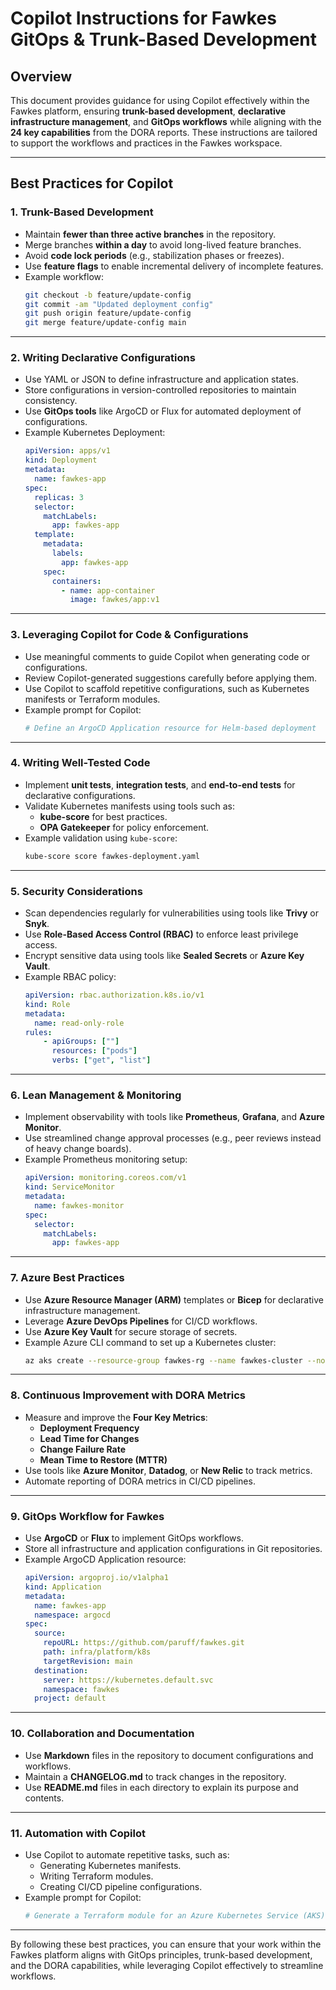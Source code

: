 # Copilot Instructions for Fawkes GitOps & Trunk-Based Development

## Overview

This document provides guidance for using Copilot effectively within the Fawkes platform, ensuring **trunk-based development**, **declarative infrastructure management**, and **GitOps workflows** while aligning with the **24 key capabilities** from the DORA reports. These instructions are tailored to support the workflows and practices in the Fawkes workspace.

---

## Best Practices for Copilot

### 1. Trunk-Based Development

- Maintain **fewer than three active branches** in the repository.
- Merge branches **within a day** to avoid long-lived feature branches.
- Avoid **code lock periods** (e.g., stabilization phases or freezes).
- Use **feature flags** to enable incremental delivery of incomplete features.
- Example workflow:
  ```sh
  git checkout -b feature/update-config
  git commit -am "Updated deployment config"
  git push origin feature/update-config
  git merge feature/update-config main
  ```

---

### 2. Writing Declarative Configurations

- Use YAML or JSON to define infrastructure and application states.
- Store configurations in version-controlled repositories to maintain consistency.
- Use **GitOps tools** like ArgoCD or Flux for automated deployment of configurations.
- Example Kubernetes Deployment:
  ```yaml
  apiVersion: apps/v1
  kind: Deployment
  metadata:
    name: fawkes-app
  spec:
    replicas: 3
    selector:
      matchLabels:
        app: fawkes-app
    template:
      metadata:
        labels:
          app: fawkes-app
      spec:
        containers:
          - name: app-container
            image: fawkes/app:v1
  ```

---

### 3. Leveraging Copilot for Code & Configurations

- Use meaningful comments to guide Copilot when generating code or configurations.
- Review Copilot-generated suggestions carefully before applying them.
- Use Copilot to scaffold repetitive configurations, such as Kubernetes manifests or Terraform modules.
- Example prompt for Copilot:
  ```yaml
  # Define an ArgoCD Application resource for Helm-based deployment
  ```

---

### 4. Writing Well-Tested Code

- Implement **unit tests**, **integration tests**, and **end-to-end tests** for declarative configurations.
- Validate Kubernetes manifests using tools such as:
  - **kube-score** for best practices.
  - **OPA Gatekeeper** for policy enforcement.
- Example validation using `kube-score`:
  ```sh
  kube-score score fawkes-deployment.yaml
  ```

---

### 5. Security Considerations

- Scan dependencies regularly for vulnerabilities using tools like **Trivy** or **Snyk**.
- Use **Role-Based Access Control (RBAC)** to enforce least privilege access.
- Encrypt sensitive data using tools like **Sealed Secrets** or **Azure Key Vault**.
- Example RBAC policy:
  ```yaml
  apiVersion: rbac.authorization.k8s.io/v1
  kind: Role
  metadata:
    name: read-only-role
  rules:
      - apiGroups: [""]
        resources: ["pods"]
        verbs: ["get", "list"]
  ```

---

### 6. Lean Management & Monitoring

- Implement observability with tools like **Prometheus**, **Grafana**, and **Azure Monitor**.
- Use streamlined change approval processes (e.g., peer reviews instead of heavy change boards).
- Example Prometheus monitoring setup:
  ```yaml
  apiVersion: monitoring.coreos.com/v1
  kind: ServiceMonitor
  metadata:
    name: fawkes-monitor
  spec:
    selector:
      matchLabels:
        app: fawkes-app
  ```

---

### 7. Azure Best Practices

- Use **Azure Resource Manager (ARM)** templates or **Bicep** for declarative infrastructure management.
- Leverage **Azure DevOps Pipelines** for CI/CD workflows.
- Use **Azure Key Vault** for secure storage of secrets.
- Example Azure CLI command to set up a Kubernetes cluster:
  ```sh
  az aks create --resource-group fawkes-rg --name fawkes-cluster --node-count 3 --enable-addons monitoring --generate-ssh-keys
  ```

---

### 8. Continuous Improvement with DORA Metrics

- Measure and improve the **Four Key Metrics**:
  - **Deployment Frequency**
  - **Lead Time for Changes**
  - **Change Failure Rate**
  - **Mean Time to Restore (MTTR)**
- Use tools like **Azure Monitor**, **Datadog**, or **New Relic** to track metrics.
- Automate reporting of DORA metrics in CI/CD pipelines.

---

### 9. GitOps Workflow for Fawkes

- Use **ArgoCD** or **Flux** to implement GitOps workflows.
- Store all infrastructure and application configurations in Git repositories.
- Example ArgoCD Application resource:
  ```yaml
  apiVersion: argoproj.io/v1alpha1
  kind: Application
  metadata:
    name: fawkes-app
    namespace: argocd
  spec:
    source:
      repoURL: https://github.com/paruff/fawkes.git
      path: infra/platform/k8s
      targetRevision: main
    destination:
      server: https://kubernetes.default.svc
      namespace: fawkes
    project: default
  ```

---

### 10. Collaboration and Documentation

- Use **Markdown** files in the repository to document configurations and workflows.
- Maintain a **CHANGELOG.md** to track changes in the repository.
- Use **README.md** files in each directory to explain its purpose and contents.

---

### 11. Automation with Copilot

- Use Copilot to automate repetitive tasks, such as:
  - Generating Kubernetes manifests.
  - Writing Terraform modules.
  - Creating CI/CD pipeline configurations.
- Example prompt for Copilot:
  ```yaml
  # Generate a Terraform module for an Azure Kubernetes Service (AKS) cluster
  ```

---

By following these best practices, you can ensure that your work within the Fawkes platform aligns with GitOps principles, trunk-based development, and the DORA capabilities, while leveraging Copilot effectively to streamline workflows.
